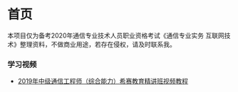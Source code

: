 # 首页

本项目仅为备考2020年通信专业技术人员职业资格考试《通信专业实务 互联网技术》整理资料，不做商业用途，若存在侵权，请及时联系我。

### 学习视频
- [2019年中级通信工程师（综合能力）希赛教育精讲班视频教程](https://www.bilibili.com/video/BV1xa4y1a7hh?from=search&seid=9765079914400725173)